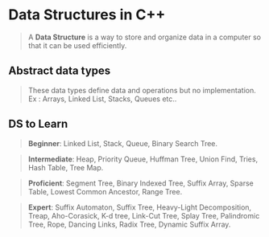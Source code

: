 # Data Structures in C++

> A **Data Structure** is a way to store and organize data in a computer so that it can be used efficiently.

## Abstract data types
> These data types define data and operations but no implementation. Ex : Arrays, Linked List, Stacks, Queues etc..

## DS to Learn
>**Beginner**: Linked List, Stack, Queue, Binary Search Tree.

>**Intermediate**: Heap, Priority Queue, Huffman Tree, Union Find, Tries, Hash Table, Tree Map.

>**Proficient**: Segment Tree, Binary Indexed Tree, Suffix Array, Sparse Table, Lowest Common Ancestor, Range Tree.

>**Expert**: Suffix Automaton, Suffix Tree, Heavy-Light Decomposition, Treap, Aho-Corasick, K-d tree, Link-Cut Tree, Splay Tree, Palindromic Tree, Rope, Dancing Links, Radix Tree, Dynamic Suffix Array.
